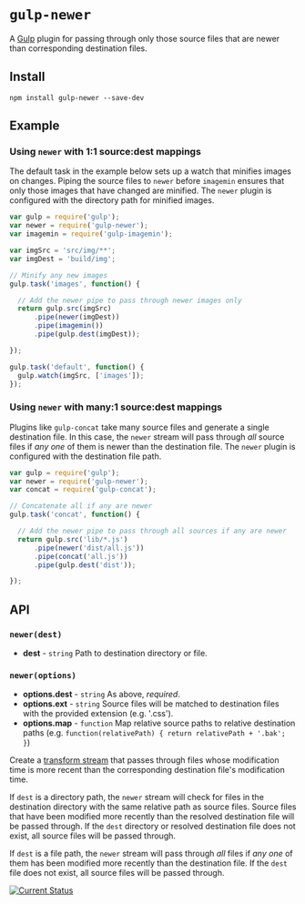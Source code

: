 # `gulp-newer`

A [Gulp](http://gulpjs.com/) plugin for passing through only those source files that are newer than corresponding destination files.

## Install

```
npm install gulp-newer --save-dev
```

## Example

### Using `newer` with 1:1 source:dest mappings

The default task in the example below sets up a watch that minifies images on changes.  Piping the source files to `newer` before `imagemin` ensures that only those images that have changed are minified.  The `newer` plugin is configured with the directory path for minified images.

```js
var gulp = require('gulp');
var newer = require('gulp-newer');
var imagemin = require('gulp-imagemin');

var imgSrc = 'src/img/**';
var imgDest = 'build/img';

// Minify any new images
gulp.task('images', function() {

  // Add the newer pipe to pass through newer images only
  return gulp.src(imgSrc)
      .pipe(newer(imgDest))
      .pipe(imagemin())
      .pipe(gulp.dest(imgDest));

});

gulp.task('default', function() {
  gulp.watch(imgSrc, ['images']);
});
```

### Using `newer` with many:1 source:dest mappings

Plugins like `gulp-concat` take many source files and generate a single destination file.  In this case, the `newer` stream will pass through *all* source files if *any one* of them is newer than the destination file.  The `newer` plugin is configured with the destination file path.

```js
var gulp = require('gulp');
var newer = require('gulp-newer');
var concat = require('gulp-concat');

// Concatenate all if any are newer
gulp.task('concat', function() {

  // Add the newer pipe to pass through all sources if any are newer
  return gulp.src('lib/*.js')
      .pipe(newer('dist/all.js'))
      .pipe(concat('all.js'))
      .pipe(gulp.dest('dist'));

});
```


## API

### `newer(dest)`
* **dest** - `string` Path to destination directory or file.

### `newer(options)`

 * **options.dest** - `string` As above, *required*.
 * **options.ext** - `string` Source files will be matched to destination files with the provided extension (e.g. '.css').
 * **options.map** - `function` Map relative source paths to relative destination paths (e.g. `function(relativePath) { return relativePath + '.bak'; }`)

Create a [transform stream](http://nodejs.org/api/stream.html#stream_class_stream_transform_1) that passes through files whose modification time is more recent than the corresponding destination file's modification time.

If `dest` is a directory path, the `newer` stream will check for files in the destination directory with the same relative path as source files.  Source files that have been modified more recently than the resolved destination file will be passed through.  If the `dest` directory or resolved destination file does not exist, all source files will be passed through.

If `dest` is a file path, the `newer` stream will pass through *all* files if *any one* of them has been modified more recently than the destination file.  If the `dest` file does not exist, all source files will be passed through.

[![Current Status](https://secure.travis-ci.org/tschaub/gulp-newer.png?branch=master)](https://travis-ci.org/tschaub/gulp-newer)
